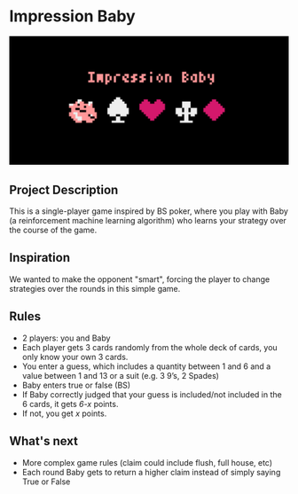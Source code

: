 # Impression Baby
![alt text](assets/logo.png)

## Project Description
This is a single-player game inspired by BS poker, where you play with Baby (a reinforcement machine learning algorithm) who learns your strategy over the course of the game.

## Inspiration
We wanted to make the opponent "smart", forcing the player to change strategies over the rounds in this simple game.

## Rules
- 2 players: you and Baby
- Each player gets 3 cards randomly from the whole deck of cards, you only know your own 3 cards.
- You enter a guess, which includes a quantity between 1 and 6 and a value between 1 and 13 or a suit (e.g. 3 9’s, 2 Spades) 
- Baby enters true or false (BS)
- If Baby correctly judged that your guess is included/not included in the 6 cards, it gets *6-x* points.
- If not, you get *x* points.

## What's next
- More complex game rules (claim could include flush, full house, etc)
- Each round Baby gets to return a higher claim instead of simply saying True or False
